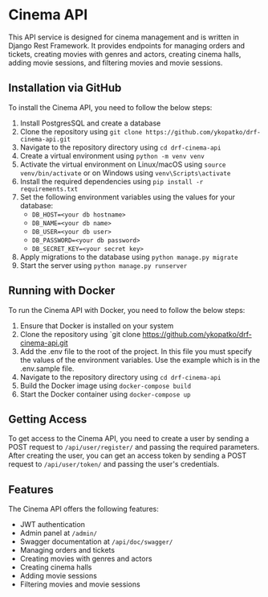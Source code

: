 # Cinema API

This API service is designed for cinema management and is written in Django Rest Framework. It provides endpoints for managing orders and tickets, creating movies with genres and actors, creating cinema halls, adding movie sessions, and filtering movies and movie sessions.

## Installation via GitHub

To install the Cinema API, you need to follow the below steps:

1. Install PostgresSQL and create a database
2. Clone the repository using `git clone https://github.com/ykopatko/drf-cinema-api.git`
3. Navigate to the repository directory using `cd drf-cinema-api`
4. Create a virtual environment using `python -m venv venv`
5. Activate the virtual environment on Linux/macOS using `source venv/bin/activate` or on Windows using `venv\Scripts\activate`
6. Install the required dependencies using `pip install -r requirements.txt`
7. Set the following environment variables using the values for your database: 
    - `DB_HOST=<your db hostname>`
    - `DB_NAME=<your db name>`
    - `DB_USER=<your db user>`
    - `DB_PASSWORD=<your db password>`
    - `DB_SECRET_KEY=<your secret key>`
8. Apply migrations to the database using `python manage.py migrate`
9. Start the server using `python manage.py runserver`

## Running with Docker

To run the Cinema API with Docker, you need to follow the below steps:

1. Ensure that Docker is installed on your system
2. Clone the repository using `git clone https://github.com/ykopatko/drf-cinema-api.git
3. Add the .env file to the root of the project. In this file you must specify the values of the environment variables. Use the example which is in the .env.sample file.
4. Navigate to the repository directory using `cd drf-cinema-api`
5. Build the Docker image using `docker-compose build`
6. Start the Docker container using `docker-compose up`

## Getting Access

To get access to the Cinema API, you need to create a user by sending a POST request to `/api/user/register/` and passing the required parameters. After creating the user, you can get an access token by sending a POST request to `/api/user/token/` and passing the user's credentials.

## Features

The Cinema API offers the following features:

- JWT authentication
- Admin panel at `/admin/`
- Swagger documentation at `/api/doc/swagger/`
- Managing orders and tickets
- Creating movies with genres and actors
- Creating cinema halls
- Adding movie sessions
- Filtering movies and movie sessions
